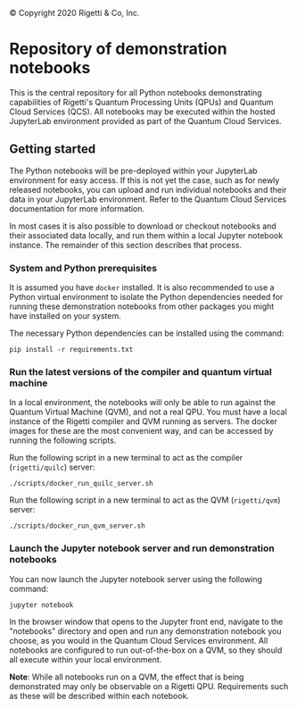 &copy; Copyright 2020 Rigetti & Co, Inc.

Repository of demonstration notebooks
=====================================

This is the central repository for all Python notebooks demonstrating capabilities of Rigetti's Quantum
Processing Units (QPUs) and Quantum Cloud Services (QCS). All notebooks may be executed within the hosted
JupyterLab environment provided as part of the Quantum Cloud Services.

## Getting started

The Python notebooks will be pre-deployed within your JupyterLab environment for easy access. If this is
not yet the case, such as for newly released notebooks, you can upload and run individual notebooks and
their data in your JupyterLab environment. Refer to the Quantum Cloud Services documentation for more
information.

In most cases it is also possible to download or checkout notebooks and their associated data locally, and
run them within a local Jupyter notebook instance. The remainder of this section describes that process.

### System and Python prerequisites

It is assumed you have `docker` installed. It is also recommended to use a Python virtual environment to
isolate the Python dependencies needed for running these demonstration notebooks from other packages you
might have installed on your system.

The necessary Python dependencies can be installed using the command:

```
pip install -r requirements.txt
```

### Run the latest versions of the compiler and quantum virtual machine

In a local environment, the notebooks will only be able to run against the Quantum Virtual Machine (QVM),
and not a real QPU. You must have a local instance of the Rigetti compiler and QVM running as servers. The
docker images for these are the most convenient way, and can be accessed by running the following scripts.

Run the following script in a new terminal to act as the compiler (`rigetti/quilc`) server:

```
./scripts/docker_run_quilc_server.sh
```

Run the following script in a new terminal to act as the QVM (`rigetti/qvm`) server:

```
./scripts/docker_run_qvm_server.sh
```

### Launch the Jupyter notebook server and run demonstration notebooks

You can now launch the Jupyter notebook server using the following command:

```
jupyter notebook
```

In the browser window that opens to the Jupyter front end, navigate to the "notebooks" directory and open
and run any demonstration notebook you choose, as you would in the Quantum Cloud Services environment. All
notebooks are configured to run out-of-the-box on a QVM, so they should all execute within your local
environment.

**Note**: While all notebooks run on a QVM, the effect that is being demonstrated may only be observable on
a Rigetti QPU. Requirements such as these will be described within each notebook.
